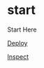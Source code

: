 # start

Start Here

<a href="https://nuvolaris.app/api/v1/web/micheletest/deploy/echo">Deploy</a>


<a href="javascript:(function()%7Balert(location.href)%7D)()%3B">Inspect</a>


